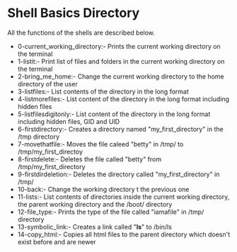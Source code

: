 # Shell Basics Directory

All the functions of the shells are described below.

* 0-current_working_directory:- Prints the current working directory on the terminal
* 1-listit:- Print list of files and folders in the current working directory on the terminal
* 2-bring_me_home:- Change the current working directory to the home directory of the user
* 3-listfiles:- List contents of the directory in the long format
* 4-listmorefiles:- List content of the directory in the long format  including hidden files
* 5-listfilesdigitonly:- List content of the directory in the long format including hidden files, GID and UID
* 6-firstdirectory:- Creates a directory named "my_first_directory" in the /tmp directory
* 7-movethatfile:- Moves the file caleed "betty" in /tmp/ to /tmp/my_first_directoy
* 8-firstdelete:- Deletes the file called "betty" from /tmp/my_first_directory
* 9-firstdirdeletion:- Deletes the directory called "my_first_directory" in /tmp/
* 10-back:- Change the working directory t the previous one
* 11-lists:- List contents of directories inside the current working directory, the parent working directory and the /boot/ directory
* 12-file_type:- Prints the type of the file called "iamafile" in /tmp/ directory
* 13-symbolic_link:- Creates a link called "__ls__" to /bin/ls
* 14-copy_html:- Copies all html files to the parent directory which doesn't exist before and are newer
